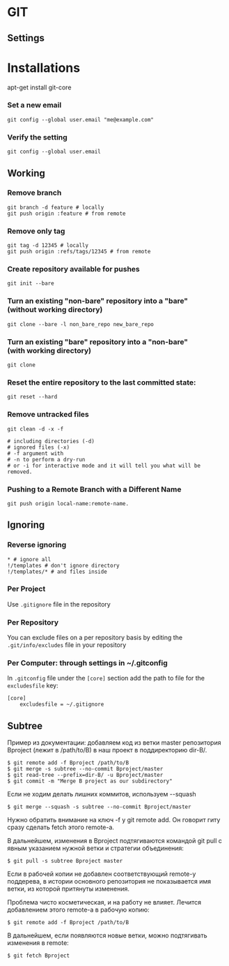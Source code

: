 # GIT

## Settings

# Installations

  apt-get install git-core

### Set a new email

    git config --global user.email "me@example.com"

### Verify the setting

    git config --global user.email

## Working

### Remove branch

    git branch -d feature # locally
    git push origin :feature # from remote

### Remove only tag

    git tag -d 12345 # locally
    git push origin :refs/tags/12345 # from remote

### Create repository available for pushes

    git init --bare

<h3> Turn an existing "non-bare" repository into a "bare"<br/>
(without working directory)</h3>

    git clone --bare -l non_bare_repo new_bare_repo

<h3>Turn an existing "bare" repository into a "non-bare" <br/>
(with working directory)</h3>

    git clone

### Reset the entire repository to the last committed state:

    git reset --hard

### Remove untracked files

    git clean -d -x -f

    # including directories (-d)
    # ignored files (-x)
    # -f argument with
    # -n to perform a dry-run
    # or -i for interactive mode and it will tell you what will be removed.

### Pushing to a Remote Branch with a Different Name

    git push origin local-name:remote-name.

## Ignoring

### Reverse ignoring

    * # ignore all
    !/templates # don't ignore directory
    !/templates/* # and files inside

### Per Project

Use `.gitignore` file in the repository

### Per Repository

You can exclude files on a per repository basis by editing the
`.git/info/excludes` file in your repository

### Per Computer: through settings in ~/.gitconfig


In `.gitconfig` file under the `[core]` section add the path to file for
the `excludesfile` key:

    [core]
        excludesfile = ~/.gitignore

## Subtree

Пример из документации: добавляем код из ветки master репозитория Bproject
(лежит в /path/to/B) в наш проект в поддиректорию dir-B/.

    $ git remote add -f Bproject /path/to/B
    $ git merge -s subtree --no-commit Bproject/master
    $ git read-tree --prefix=dir-B/ -u Bproject/master
    $ git commit -m "Merge B project as our subdirectory"

Если не ходим делать лишних коммитов, используем --squash

    $ git merge --squash -s subtree --no-commit Bproject/master

Нужно обратить внимание на ключ -f у git remote add.
Он говорит гиту сразу сделать fetch этого remote-а.

В дальнейшем, изменения в Bproject подтягиваются командой git pull с явным
указанием нужной ветки и стратегии объединения:

    $ git pull -s subtree Bproject master


Если в рабочей копии не добавлен соответствующий remote-у поддерева, в истории
основного репозитория не показывается имя ветки, из которой притянуты изменения.

Проблема чисто косметическая, и на работу не влияет. Лечится добавлением этого
remote-а в рабочую копию:

    $ git remote add -f Bproject /path/to/B


В дальнейшем, если появляются новые ветки, можно подтягивать изменения в remote:

    $ git fetch Bproject

